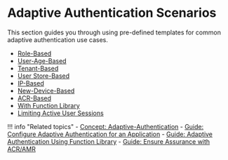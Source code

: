 # Adaptive Authentication Scenarios

This section guides you through using pre-defined templates for common adaptive authentication use cases.

   - [Role-Based](role-based-adaptive-auth.md)
   - [User-Age-Based](age-based-adaptive-auth.md)
   - [Tenant-Based](tenant-based-adaptive-auth.md)
   - [User Store-Based](user-store-based-adaptive-auth.md)
   - [IP-Based](ip-based-adaptive-auth.md)
   - [New-Device-Based](device-based-adaptive-auth.md)
   - [ACR-Based](acr-based-adaptive-auth.md)
   - [With Function Library](adaptive-auth-with-function-lib-sample.md)
   - [Limiting Active User Sessions](limiting-active-sessions-adaptive-auth.md)
   
!!! info "Related topics"
    - [Concept: Adaptive-Authentication]({{base_path}}/references/concepts/authentication/adaptive-authentication)
    - [Guide: Configure Adaptive Authentication for an Application]({{base_path}}/guides/adaptive-auth/configure-adaptive-auth)
    - [Guide: Adaptive Authentication Using Function Library]({{base_path}}/guides/adaptive-auth/adaptive-auth-with-function-lib)
    - [Guide: Ensure Assurance with ACR/AMR]({{base_path}}/guides/adaptive-auth/work-with-acr-amr)